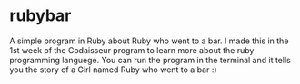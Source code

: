 # rubybar
A simple program in Ruby about Ruby who went to a bar. I made this in the 1st week of the Codaisseur program to learn more about the ruby programming languege. You can run the program in the terminal and it tells you the story of a Girl named Ruby who went to a bar :)

